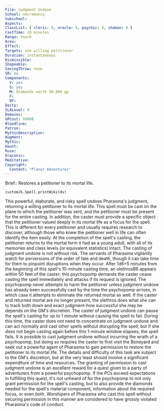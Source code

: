 ```yaml
---
File: Judgment Undone
School: necromancy
Subschool: 
Aspects: 
ClassList: { cleric: 9, oracle: 9, psychic: 9, shaman: 9 }
CastTime: 10 minutes
Range: touch
Area: 
Effect: 
Targets: one willing petitioner
Duration: instantaneous
Dismissible: 
Shapeable: 
SavingThrow: none
SR: no
Components:
  V: yes
  S: yes
  M: diamonds worth 50,000 gp
  F: 
  DF: 
Deity: 
SLALevel: 9
Domains: 
GPCost: 50000
Bloodline: 
Patron: 
MythicDescription: 
Augment: 
Mythic: 
Haunt: 
Ruse: 
Draconic: 
Meditative: 
Copyright:
  Content: "Planar Adventures"
---
```

Brief:: Restores a petitioner to its mortal life.

```dataviewjs
customJS.Spell.printWiki(dv)
```

This powerful, elaborate, and risky spell undoes Pharasma's judgment, returning a willing petitioner to its mortal life. This spell must be cast on the plane to which the petitioner was sent, and the petitioner must be present for the entire casting. In addition, the caster must provide a specific object that the petitioner valued deeply in its mortal life as a focus for the spell. This is different for every petitioner and usually requires research to discover, although those who knew the petitioner well in life can often identify the item easily. At the completion of the spell's casting, the petitioner returns to the mortal form it had as a young adult, with all of its memories and class levels (or equivalent statistics) intact.  The casting of judgment undone is not without risk. The servants of Pharasma vigilantly watch for perversions of the order of fate and death, though it can take time for them to pinpoint disruptions when they occur. After 1d6+5 minutes from the beginning of this spell's 10-minute casting time, an olethrosB6 appears within 50 feet of the caster; this psychopomp demands the caster cease casting the spell immediately and attacks if its request is ignored. The psychopomp never attempts to harm the petitioner unless judgment undone has already been successfully cast by the time the psychopomp arrives, in which case it attempts to eliminate the returned mortal as well. If the caster and returned mortal are no longer present, the olethros does what she can to track both down and exact judgment-how successful she may be depends on the GM's discretion.  The caster of judgment undone can pause the spell's casting for up to 1 minute without causing the spell to fail. During this time, the caster does not need to concentrate on judgment undone and can act normally and cast other spells without disrupting the spell, but if she does not begin casting again before this 1-minute window elapses, the spell fails.  It is possible to cast judgment undone without incurring the wrath of a psychopomp, but doing so requires the caster to first visit the Boneyard and seek out a powerful agent of Pharasma to gain permission to restore the petitioner to its mortal life. The details and difficulty of this task are subject to the GM's discretion, but at the very least should involve a significant expenditure of time and resources. The granting of permission to cast judgment undone is an excellent reward for a quest given to a party of adventurers from a powerful psychopomp. If the PCs exceed expectations in fulfilling this quest, it's not unheard of for the psychopomp to not only grant permission for the spell's casting, but to also provide the diamonds needed for the spell's material component, information about the required focus, or even both. Worshipers of Pharasma who cast this spell without securing permission in this manner are considered to have grossly violated Pharasma's code of conduct.
